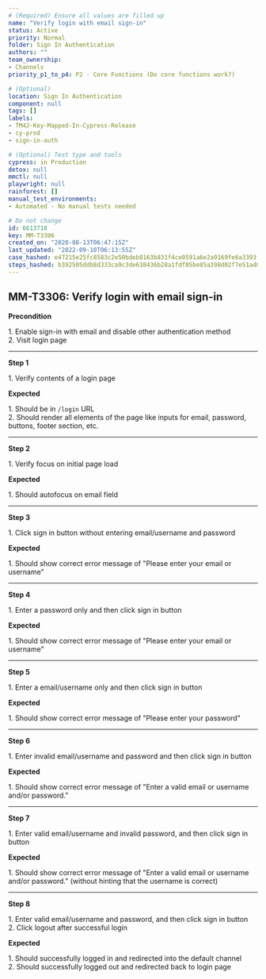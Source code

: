 ```yaml
---
# (Required) Ensure all values are filled up
name: "Verify login with email sign-in"
status: Active
priority: Normal
folder: Sign In Authentication
authors: ""
team_ownership: 
- Channels
priority_p1_to_p4: P2 - Core Functions (Do core functions work?)

# (Optional)
location: Sign In Authentication
component: null
tags: []
labels: 
- TM4J-Key-Mapped-In-Cypress-Release
- cy-prod
- sign-in-auth

# (Optional) Test type and tools
cypress: in Production
detox: null
mmctl: null
playwright: null
rainforest: []
manual_test_environments: 
- Automated - No manual tests needed

# Do not change
id: 6613718
key: MM-T3306
created_on: "2020-08-13T06:47:15Z"
last_updated: "2022-09-10T06:13:55Z"
case_hashed: e47215e25fc8583c2e50bdeb8163b831f4ce0591a6e2a9169fe6a3393f67d0d56ccfe8749161f3b1f8cb151b38c00b64
steps_hashed: b392505ddb8d333ca9c3de638436b28a1fdf85be85a398d02f7e51ad83243fb54d2ca1ac5ed19001e15b155ba12c5ee9
---
```


<!-- (Auto-generated) Based on frontmatter's "key" and "name" -->

## MM-T3306: Verify login with email sign-in

**Precondition**

1\. Enable sign-in with email and disable other authentication method\
2\. Visit login page

---

**Step 1**

1\. Verify contents of a login page

**Expected**

1\. Should be in `/login` URL\
2\. Should render all elements of the page like inputs for email, password, buttons, footer section, etc.

---

**Step 2**

1\. Verify focus on initial page load

**Expected**

1\. Should autofocus on email field

---

**Step 3**

1\. Click sign in button without entering email/username and password

**Expected**

​​​​1. Should show correct error message of "Please enter your email or username"

---

**Step 4**

1\. Enter a password only and then click sign in button

**Expected**

​​​​1. Should show correct error message of "Please enter your email or username"

---

**Step 5**

1\. Enter a email/username only and then click sign in button

**Expected**

1\. Should show correct error message of "Please enter your password"

---

**Step 6**

1\. Enter invalid email/username and password and then click sign in button

**Expected**

1\. Should show correct error message of "Enter a valid email or username and/or password."

---

**Step 7**

1\. Enter valid email/username and invalid password, and then click sign in button

**Expected**

1\. Should show correct error message of "Enter a valid email or username and/or password." (without hinting that the username is correct)

---

**Step 8**

1\. Enter valid email/username and password, and then click sign in button\
2\. Click logout after successful login

**Expected**

1\. Should successfully logged in and redirected into the default channel\
2\. Should successfully logged out and redirected back to login page
